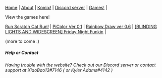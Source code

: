 [Home](https://xiaobao13.github.io/KylerKomix) | [About](https://xiaobao13.github.io/KylerKomix/About) | [Komix!](https://xiaobao13.github.io/KylerKomix/Komix) | [Discord server](https://discord.gg/mgbny6Ebg4) | [Games!](https://xiaobao13.github.io/KylerKomix/Games) | 

View the games here!

[Run Scratch Cat Run!](https://xiaobao13.github.io/KylerKomix/Games/Run%20Scratch%20Cat%20Run!/RSCRdemo4.html) | 
[PiColor Ver 0.1](https://xiaobao13.github.io/KylerKomix/Games/PiColor/pcv1.html) | 
[Rainbow Draw ver 0.6](https://xiaobao13.github.io/KylerKomix/Games/RainBow%20Draw/rbd06.html) | 
[[BLINDING LIGHTS AND WIDESCREEN] Friday Night Funkin](https://www.mediafire.com/file/6alzb3nwz4mk5n3/%255BBLINDING_LIGHTS_AND_WIDESCREEN%255D_Friday_Night_Funkin_Setup.exe/file) | 

(more to come :)




##### Help or Contact

###### Having trouble with the website? Check out our [Discord server](https://discord.gg/mgbny6Ebg4) or contact support at XiaoBao13#7146 ( or Kyler Adams#4142 )
